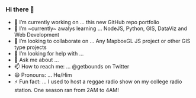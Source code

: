 ### Hi there 👋

<!--
**reyemtm/reyemtm** is a ✨ _special_ ✨ repository because its `README.md` (this file) appears on your GitHub profile.
-->

- 🔭 I’m currently working on ... this new GitHub repo portfolio
- 🌱 I’m ~currently~ awalys learning ... NodeJS, Python, GIS, DataViz and Web Development
- 👯 I’m looking to collaborate on ... Any MapboxGL JS project or other GIS type projects
- 🤔 I’m looking for help with ...
- 💬 Ask me about ...
- 📫 How to reach me: ... @getbounds on Twitter
- 😄 Pronouns: ... He/Him
- ⚡ Fun fact: ... I used to host a reggae radio show on my college radio station. One season ran from 2AM to 4AM!

